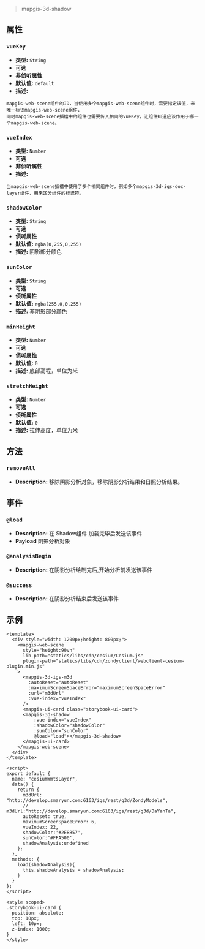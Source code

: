 > mapgis-3d-shadow

## 属性

### `vueKey`

- **类型:** `String`
- **可选**
- **非侦听属性**
- **默认值:** `default`
- **描述:**

```
mapgis-web-scene组件的ID，当使用多个mapgis-web-scene组件时，需要指定该值，来唯一标识mapgis-web-scene组件，
同时mapgis-web-scene插槽中的组件也需要传入相同的vueKey，让组件知道应该作用于哪一个mapgis-web-scene。
```

### `vueIndex`

- **类型:** `Number`
- **可选**
- **非侦听属性**
- **描述:**

```
当mapgis-web-scene插槽中使用了多个相同组件时，例如多个mapgis-3d-igs-doc-layer组件，用来区分组件的标识符。
```

### `shadowColor`

- **类型:** `String`
- **可选**
- **侦听属性**
- **默认值:** `rgba(0,255,0,255)`
- **描述:** 阴影部分颜色

### `sunColor`

- **类型:** `String`
- **可选**
- **侦听属性**
- **默认值:** `rgba(255,0,0,255)`
- **描述:** 非阴影部分颜色

### `minHeight`
- **类型:** `Number`
- **可选**
- **侦听属性**
- **默认值:** `0`
- **描述:** 底部高程，单位为米

### `stretchHeight`
- **类型:** `Number`
- **可选**
- **侦听属性**
- **默认值:** `0`
- **描述:** 拉伸高度，单位为米

## 方法

### `removeAll` 

- **Description:** 移除阴影分析对象，移除阴影分析结果和日照分析结果。

## 事件

### `@load`

- **Description:** 在 Shadow组件 加载完毕后发送该事件
- **Payload** 阴影分析对象

### `@analysisBegin`

- **Description:** 在阴影分析绘制完后,开始分析前发送该事件

### `@success`

- **Description:** 在阴影分析结束后发送该事件


## 示例

```vue
<template>
  <div style="width: 1200px;height: 800px;">
    <mapgis-web-scene
      style="height:90vh"
      lib-path="statics/libs/cdn/cesium/Cesium.js"
      plugin-path="statics/libs/cdn/zondyclient/webclient-cesium-plugin.min.js"
    >
      <mapgis-3d-igs-m3d
        :autoReset="autoReset"
        :maximumScreenSpaceError="maximumScreenSpaceError"
        :url="m3dUrl"
        :vue-index="vueIndex"
      />
      <mapgis-ui-card class="storybook-ui-card">
      <mapgis-3d-shadow 
          :vue-index="vueIndex" 
          :shadowColor="shadowColor" 
          :sunColor="sunColor"
          @load="load"></mapgis-3d-shadow>
      </mapgis-ui-card>
    </mapgis-web-scene>
  </div>
</template>

<script>
export default {
  name: "cesiumWmtsLayer",
  data() {
    return {
      m3dUrl: "http://develop.smaryun.com:6163/igs/rest/g3d/ZondyModels",
      // m3dUrl:"http://develop.smaryun.com:6163/igs/rest/g3d/DaYanTa",
      autoReset: true,
      maximumScreenSpaceError: 6,
      vueIndex: 22,
      shadowColor:'#2E8B57',
      sunColor:'#FFA500',
      shadowAnalysis:undefined
    };
  },
  methods: {
    load(shadowAnalysis){
      this.shadowAnalysis = shadowAnalysis;
    }
  }
};
</script>

<style scoped>
.storybook-ui-card {
  position: absolute;
  top: 10px;
  left: 10px;
  z-index: 1000;
}
</style>
```
